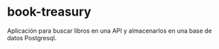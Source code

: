 # book-treasury
Aplicación para buscar libros en una API y almacenarlos en una base de datos Postgresql.
